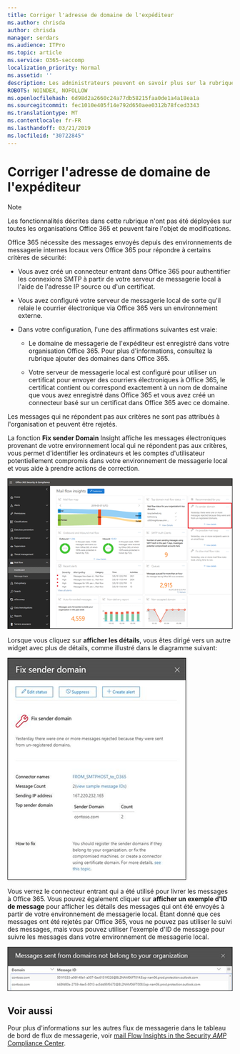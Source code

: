 ```yaml
---
title: Corriger l'adresse de domaine de l'expéditeur
ms.author: chrisda
author: chrisda
manager: serdars
ms.audience: ITPro
ms.topic: article
ms.service: O365-seccomp
localization_priority: Normal
ms.assetid: ''
description: Les administrateurs peuvent en savoir plus sur la rubrique Fix sender Domain Insight dans le tableau de bord du flux de messagerie dans le centre de sécurité & de la sécurité d'Office 365.
ROBOTS: NOINDEX, NOFOLLOW
ms.openlocfilehash: 6d98d2a2660c24a77db58215faa0de1a4a18ea1a
ms.sourcegitcommit: fec1010e405f14e792d650aee0312b78fced3343
ms.translationtype: MT
ms.contentlocale: fr-FR
ms.lasthandoff: 03/21/2019
ms.locfileid: "30722845"
---
```

# <a name="fix-sender-domain-insight"></a>Corriger l'adresse de domaine de l'expéditeur

> [!NOTE]
> Les fonctionnalités décrites dans cette rubrique n'ont pas été déployées sur toutes les organisations Office 365 et peuvent faire l'objet de modifications.

Office 365 nécessite des messages envoyés depuis des environnements de messagerie internes locaux vers Office 365 pour répondre à certains critères de sécurité:

- Vous avez créé un connecteur entrant dans Office 365 pour authentifier les connexions SMTP à partir de votre serveur de messagerie local à l'aide de l'adresse IP source ou d'un certificat.

- Vous avez configuré votre serveur de messagerie local de sorte qu'il relaie le courrier électronique via Office 365 vers un environnement externe.

- Dans votre configuration, l'une des affirmations suivantes est vraie:

  - Le domaine de messagerie de l'expéditeur est enregistré dans votre organisation Office 365. Pour plus d'informations, consultez la rubrique ajouter des domaines dans Office 365.

  - Votre serveur de messagerie local est configuré pour utiliser un certificat pour envoyer des courriers électroniques à Office 365, le certificat contient ou correspond exactement à un nom de domaine que vous avez enregistré dans Office 365 et vous avez créé un connecteur basé sur un certificat dans Office 365 avec ce domaine. 

Les messages qui ne répondent pas aux critères ne sont pas attribués à l'organisation et peuvent être rejetés.

La fonction **Fix sender Domain** Insight affiche les messages électroniques provenant de votre environnement local qui ne répondent pas aux critères, vous permet d'identifier les ordinateurs et les comptes d'utilisateur potentiellement compromis dans votre environnement de messagerie local et vous aide à prendre actions de correction.

![La fonction Fix sender Domain Insight dans le tableau de bord du flux de messagerie dans le centre de sécurité & conformité Office 365](media/sender-domain-insight-selected.png)

Lorsque vous cliquez sur **afficher les détails**, vous êtes dirigé vers un autre widget avec plus de détails, comme illustré dans le diagramme suivant:

![Le widget détails de la solution Fix sender Domain Insight](media/sender-domain-view-details.png)

Vous verrez le connecteur entrant qui a été utilisé pour livrer les messages à Office 365. Vous pouvez également cliquer sur **afficher un exemple d'ID de message** pour afficher les détails des messages qui ont été envoyés à partir de votre environnement de messagerie local. Étant donné que ces messages ont été rejetés par Office 365, vous ne pouvez pas utiliser le suivi des messages, mais vous pouvez utiliser l'exemple d'ID de message pour suivre les messages dans votre environnement de messagerie local.

![Afficher des exemples d'ID de message dans la fenêtre Fix sender Domain Insight](media/sender-domain-view-sample-message-ids.png)

## <a name="see-also"></a>Voir aussi

Pour plus d'informations sur les autres flux de messagerie dans le tableau de bord de flux de messagerie, voir [mail Flow Insights in the Security _AMP_ Compliance Center](mail-flow-insights-v2.md).
